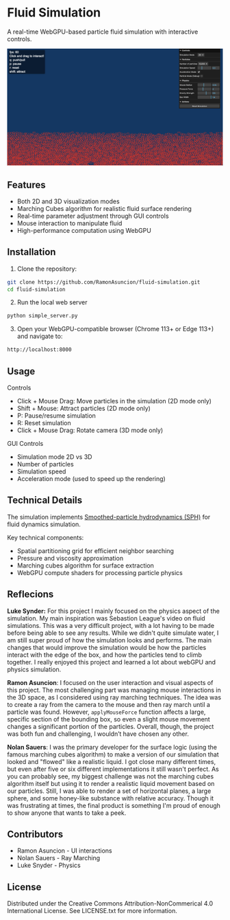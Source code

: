 # Fluid Simulation

A real-time WebGPU-based particle fluid simulation with interactive controls.

<img alt="Fluid Simulation" src="fluid.png">

## Features

- Both 2D and 3D visualization modes
- Marching Cubes algorithm for realistic fluid surface rendering
- Real-time parameter adjustment through GUI controls
- Mouse interaction to manipulate fluid
- High-performance computation using WebGPU

## Installation

1. Clone the repository:

```sh
git clone https://github.com/RamonAsuncion/fluid-simulation.git
cd fluid-simulation
```

2. Run the local web server

```sh
python simple_server.py
```

3. Open your WebGPU-compatible browser (Chrome 113+ or Edge 113+) and navigate to:

```sh
http://localhost:8000
```

## Usage

Controls

- Click + Mouse Drag: Move particles in the simulation (2D mode only)
- Shift + Mouse: Attract particles (2D mode only)
- P: Pause/resume simulation
- R: Reset simulation
- Click + Mouse Drag: Rotate camera (3D mode only)

GUI Controls

- Simulation mode 2D vs 3D
- Number of particles
- Simulation speed
- Acceleration mode (used to speed up the rendering)

## Technical Details

The simulation implements [Smoothed-particle hydrodynamics (SPH)](https://en.wikipedia.org/wiki/Smoothed-particle_hydrodynamics) for fluid dynamics simulation.

Key technical components:

- Spatial partitioning grid for efficient neighbor searching
- Pressure and viscosity approximation
- Marching cubes algorithm for surface extraction
- WebGPU compute shaders for processing particle physics

## Reflecions

**Luke Synder:** For this project I mainly focused on the physics aspect of the simulation. My main inspiration was Sebastion League's video on fluid simulations. This was a very difficult project, with a lot having to be made before being able to see any results. While we didn't quite simulate water, I am still super proud of how the simulation looks and performs. The main changes that would improve the simulation would be how the particles interact with the edge of the box, and how the particles tend to climb together. I really enjoyed this project and learned a lot about webGPU and physics simulation.

**Ramon Asuncion**: I focused on the user interaction and visual aspects of this project. The most challenging part was managing mouse interactions in the 3D space, as I considered using ray marching techniques. The idea was to create a ray from the camera to the mouse and then ray march until a particle was found. However, `applyMouseForce` function affects a large, specific section of the bounding box, so even a slight mouse movement changes a significant portion of the particles. Overall, though, the project was both fun and challenging, I wouldn’t have chosen any other.

**Nolan Sauers**: I was the primary developer for the surface logic (using the famous marching cubes algorithm) to make a version of our simulation that looked and "flowed" like a realistic liquid. I got close many different times, but even after five or six different implementations it still wasn't perfect. As you can probably see, my biggest challenge was not the marching cubes algorithm itself but using it to render a realistic liquid movement based on our particles. Still, I was able to render a set of horizontal planes, a large sphere, and some honey-like substance with relative accuracy. Though it was frustrating at times, the final product is something I'm proud of enough to show anyone that wants to take a peek.

## Contributors

- Ramon Asuncion - UI interactions
- Nolan Sauers - Ray Marching
- Luke Snyder - Physics

## License

Distributed under the Creative Commons Attribution-NonCommerical 4.0 International License. See LICENSE.txt for more information.
